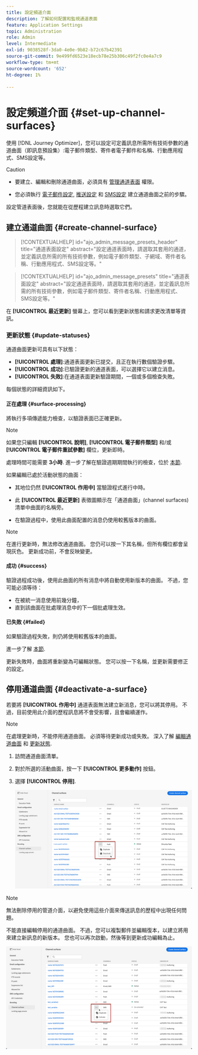 ```yaml
---
title: 設定頻道介面
description: 了解如何配置和監視通道表面
feature: Application Settings
topic: Administration
role: Admin
level: Intermediate
exl-id: 9038528f-3da0-4e0e-9b82-b72c67b42391
source-git-commit: 9e499fd6523e18ecb78e25b306c49f2fc0e4a7c9
workflow-type: tm+mt
source-wordcount: '652'
ht-degree: 1%

---
```


# 設定頻道介面 {#set-up-channel-surfaces}

使用 [!DNL Journey Optimizer]，您可以設定可定義訊息所需所有技術參數的通道曲面（即訊息預設集）:電子郵件類型、寄件者電子郵件和名稱、行動應用程式、SMS設定等。

>[!CAUTION]
>
> * 要建立、編輯和刪除通道曲面，必須具有 [管理通道表面](../administration/high-low-permissions.md#manage-channel-surface) 權限。
>
> * 您必須執行 [電子郵件設定](#configure-email-settings), [推送設定](../configuration/push-configuration.md) 和 [SMS設定](../configuration/sms-configuration.md) 建立通道曲面之前的步驟。


設定管道表面後，您就能在從歷程建立訊息時選取它們。

<!--
➡️ [Learn how to create and use email surfaces in this video](#video-presets)
-->

## 建立通道曲面 {#create-channel-surface}

>[!CONTEXTUALHELP]
>id="ajo_admin_message_presets_header"
>title="通道表面設定"
>abstract="設定通道表面時，請選取其套用的通道，並定義訊息所需的所有技術參數，例如電子郵件類型、子網域、寄件者名稱、行動應用程式、SMS設定等。"

>[!CONTEXTUALHELP]
>id="ajo_admin_message_presets"
>title="通道表面設定"
>abstract="設定通道表面時，請選取其套用的通道，並定義訊息所需的所有技術參數，例如電子郵件類型、寄件者名稱、行動應用程式、SMS設定等。"

<!--New contextual help content for September release: A channel surface defines all the technical parameters required for your messages (email type, sender name, mobile apps, SMS configuration, etc.): once configured, you will be able to select it when creating actions from a journey or a campaign. Note that you must have the Manage channel surface permission to create, edit and delete channel surfaces.

To create a channel surface, follow these steps:

1. Access the **[!UICONTROL Channels]** > **[!UICONTROL Branding]** > **[!UICONTROL Channel surfaces]** menu, then click **[!UICONTROL Create channel surface]**.

    ![](assets/preset-create.png)

1. Enter a name and a description (optional) for the surface, then select the channel(s) to configure.

    ![](assets/preset-general.png)

    >[!NOTE]
    >
    > Names must begin with a letter (A-Z). It can only contain alpha-numeric characters. You can also use underscore `_`, dot`.` and hyphen `-` characters. 

1. If you selected the **[!UICONTROL Email]** channel, configure your settings as described in [this section](email-settings.md).

    ![](assets/preset-email.png)

1. For the **[!UICONTROL Push Notification]** channel, select at least one platform  -  **iOS** and/or **Android** -, and the mobile applications to use for each platform.

    ![](assets/preset-push.png)
        
    >[!NOTE]
    >
    >For more on how to configure your environment to send push notifications, refer to [this section](push-gs.md).

1. For the **[!UICONTROL SMS]** channel, define your settings as detailed in [this section](sms-configuration.md#message-preset-sms).

    ![](assets/preset-sms.png)

    >[!NOTE]
    >
    >For more on how to configure your environment to send SMS messages, refer to [this section](sms-configuration.md).

1. Once all the parameters have been configured, click **[!UICONTROL Submit]** to confirm. You can also save the channel surface as draft and resume its configuration later on.

    ![](assets/preset-submit.png)

    >[!NOTE]
    >
    >You cannot proceed with surface creation while the selected IP pool is under [edition](ip-pools.md#edit-ip-pool) (**[!UICONTROL Processing]** status), and has never been associated with the selected subdomain. [Learn more](#subdomains-and-ip-pools)
    >
    >Save the surface as draft and wait until the IP pool has the **[!UICONTROL Success]** status to resume surface creation.
    
1. Once the channel surface has been created, it displays in the list with the **[!UICONTROL Processing]** status.

    During this step, several checks will be performed to verify that it has been configured properly. The processing time is around **48h-72h**, and can take up to **7-10 business days**.

    These checks include configuration and technical tests that are performed by the Adobe team:

    * SPF validation
    * DKIM validation
    * MX record validation
    * Check IPs denylisting
    * Helo host check
    * IP pool verification
    * A/PTR record, t/m/res subdomain verification

    >[!NOTE]
    >
    >If the checks are not successful, learn more on the possible failure reasons in [this section](#monitor-channel-surfaces).  

1. Once the checks are successful, the channel surface gets the **[!UICONTROL Active]** status. It is ready to be used to deliver messages.

    ![](assets/preset-active.png)

## Monitor channel surfaces {#monitor-channel-surfaces}

All your channel surfaces display in the **[!UICONTROL Channels]** > **[!UICONTROL Channel surfaces]** menu. Filters are available to help you browse through the list (channel, user, status).

![](assets/preset-filters.png)

Once created, channel surfaces can have the following statuses:

* **[!UICONTROL Draft]**: The channel surface has been saved as a draft and has not been submitted yet. Open it to resume the configuration.
* **[!UICONTROL Processing]**: The channel surface has been submitted and is going through several verifications steps.
* **[!UICONTROL Active]**: The channel surface has been verified and can be selected to create messages.
* **[!UICONTROL Failed]**: One or several checks have failed during the channel surface verification.
* **[!UICONTROL Deactivated]**: The channel surface is deactivated. It cannot be used to create new messages.

In case a channel surface creation fails, the details on each possible failure reason are described below.

If one of these errors occurs, contact [Adobe Customer Care](https://helpx.adobe.com/enterprise/admin-guide.html/enterprise/using/support-for-experience-cloud.ug.html){target="_blank"} to get assistance.

* **SPF validation failed**: SPF (Sender Policy Framework) is an email authentication protocol that allows to specify authorized IPs that can send emails from a given subdomain. SPF validation failure means that the IP addresses in the SPF record do not match the IP addresses used for sending emails to the mailbox providers. 

* **DKIM validation failed**: DKIM (DomainKeys Identified Mail) allows the recipient server to verify that the received message was sent by the genuine sender of the associated domain and that the content of the original message was not altered on its way. DKIM validation failure means that the receiving mail servers are unable to verify the authenticity of the message content and its association with the sending domain.:

* **MX record validation failed**: MX (Mail eXchange) record validation failure means that the mail servers responsible for accepting inbound emails on behalf of a given subdomain are not correctly configured.

* **Deliverability configurations failed**: Deliverability configurations failure can happen due to any of the following reasons:
    * Blocklisting of the allocated IPs
    * Invalid `helo` name
    * Emails being sent from IPs other than the ones specified in the IP pool of the corresponding surface
    * Unable to deliver emails to inboxes of major ISPs like Gmail and Yahoo

## Edit a channel surface {#edit-channel-surface}

To edit a channel surface, follow the steps below.

>[!NOTE]
>
>You cannot edit the **[!UICONTROL Push notification settings]**. If a channel surface is only configured for the Push notification channel, it is not editable.

1. From the list, click a channel surface name to open it.

    ![](assets/preset-name.png)

1. Edit its properties as desired.

    >[!NOTE]
    >
    >If a channel surface has the **[!UICONTROL Active]** status, the **[!UICONTROL Name]**, **[!UICONTROL Select channel]** and **[!UICONTROL Subdomain]** fields are greyed out and cannot be edited.

1. Click **[!UICONTROL Submit]** to confirm your changes.

    >[!NOTE]
    >
    >You can also save the channel surface as draft and resume update later on.

Once the changes are submitted, the channel surface will go through a validation cycle similar to the one in place when [creating a channel surface](#create-channel-surface). The edition processing time can take up to **3 hours**.

>[!NOTE]
>
>If you only edit the **[!UICONTROL Description]**, **[!UICONTROL Email type]** and/or **[!UICONTROL Email retry parameters]** fields, the update is instantaneous.

### Update details {#update-details}

For channel surfaces that have the **[!UICONTROL Active]** status, you can check the details of the update. To do so:

Click the **[!UICONTROL Recent update]** icon that is displayed next to the active surface name.

![](assets/preset-recent-update-icon.png)

<!--You can also access the update details from an active channel surface while update is in progress.-->

在 **[!UICONTROL 最近更新]** 螢幕上，您可以看到更新狀態和請求更改清單等資訊。

<!--![](assets/preset-recent-update-screen.png)-->

### 更新狀態 {#update-statuses}

通道曲面更新可具有以下狀態：

* **[!UICONTROL 處理]**:通道表面更新已提交，且正在執行數個驗證步驟。
* **[!UICONTROL 成功]**:已驗證更新的通道表面，可以選擇它以建立消息。
* **[!UICONTROL 失敗]**:在通道表面更新驗證期間，一個或多個檢查失敗。

每個狀態的詳細資訊如下。

#### 正在處理 {#surface-processing}

將執行多項傳遞能力檢查，以驗證表面已正確更新。

>[!NOTE]
>
>如果您只編輯 **[!UICONTROL 說明]**, **[!UICONTROL 電子郵件類型]** 和/或 **[!UICONTROL 電子郵件重試參數]** 欄位，更新即時。

處理時間可能需要 **3小時**. 進一步了解在驗證週期期間執行的檢查，位於 [本節](#create-channel-surface).

如果編輯已處於活動狀態的曲面：

* 其地位仍然 **[!UICONTROL 作用中]** 當驗證程式進行中時。

* 此 **[!UICONTROL 最近更新]** 表徵圖顯示在「通道曲面」(channel surfaces)清單中曲面的名稱旁。

* 在驗證過程中，使用此曲面配置的消息仍使用較舊版本的曲面。

>[!NOTE]
>
>在進行更新時，無法修改通道曲面。 您仍可以按一下其名稱，但所有欄位都會呈現灰色。 更新成功前，不會反映變更。

#### 成功 {#success}

驗證過程成功後，使用此曲面的所有消息中將自動使用新版本的曲面。 不過，您可能必須等待：
* 在被統一消息使用前幾分鐘，
* 直到該曲面在批處理消息中的下一個批處理生效。

#### 已失敗 {#failed}

如果驗證過程失敗，則仍將使用較舊版本的曲面。

進一步了解 [本節](#monitor-channel-surfaces).

更新失敗時，曲面將重新變為可編輯狀態。 您可以按一下名稱，並更新需要修正的設定。

## 停用通道曲面 {#deactivate-a-surface}

若要將 **[!UICONTROL 作用中]** 通道表面無法建立新消息，您可以將其停用。 不過，目前使用此介面的歷程訊息將不會受影響，且會繼續運作。

>[!NOTE]
>
>在處理更新時，不能停用通道曲面。 必須等待更新成功或失敗。 深入了解 [編輯通道曲面](#edit-channel-surface) 和 [更新狀態](#update-statuses).

1. 訪問通道曲面清單。

1. 對於所選的活動曲面，按一下 **[!UICONTROL 更多動作]** 按鈕。

1. 選擇 **[!UICONTROL 停用]**.

   ![](assets/preset-deactivate.png)

>[!NOTE]
>
>無法刪除停用的管道介面，以避免使用這些介面來傳送訊息的歷程中出現任何問題。

不能直接編輯停用的通道曲面。 不過，您可以複製郵件並編輯復本，以建立將用來建立新訊息的新版本。 您也可以再次啟動，然後等到更新成功編輯為止。

![](assets/preset-activate.png)

<!--
## How-to video{#video-presets}

Learn how to create channel surfaces, how to use them and how to delegate a subdomain and create an IP pool.

>[!VIDEO](https://video.tv.adobe.com/v/334343?quality=12)
-->
